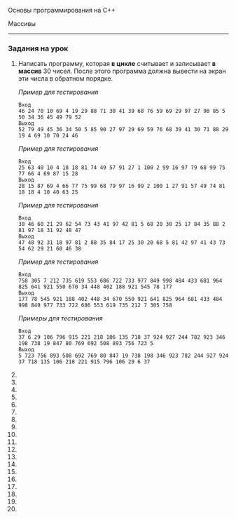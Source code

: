 ﻿Основы программирования на C++

Массивы

---

### Задания на урок



1. Написать программу, которая **в цикле** считывает и записывает **в массив** 30 чисел. После этого программа должна вывести на экран эти числа в обратном порядке.

   *Пример для тестирования*

   ```
   Вход
   46 24 70 10 69 4 19 29 88 71 30 41 39 68 76 59 69 29 97 27 90 85 5 50 34 36 45 49 79 52
   Выход
   52 79 49 45 36 34 50 5 85 90 27 97 29 69 59 76 68 39 41 30 71 88 29 19 4 69 10 70 24 46
   ```

   *Пример для тестирования*

   ```
   Вход
   25 63 40 10 4 18 18 81 74 49 57 91 27 1 100 2 99 16 97 79 68 99 75 77 66 4 69 87 15 28
   Выход
   28 15 87 69 4 66 77 75 99 68 79 97 16 99 2 100 1 27 91 57 49 74 81 18 18 4 10 40 63 25
   ```

   *Пример для тестирования*

   ```
   Вход
   38 46 60 21 29 62 54 73 43 41 97 42 81 5 68 20 30 25 17 84 35 88 2 81 97 18 31 92 48 47
   Выход
   47 48 92 31 18 97 81 2 88 35 84 17 25 30 20 68 5 81 42 97 41 43 73 54 62 29 21 60 46 38
   ```

   *Пример для тестирования*

   ```
   Вход
   758 305 7 212 735 619 553 686 722 733 977 849 998 484 433 681 964 825 641 921 550 670 34 448 402 188 921 545 78 177
   Выход
   177 78 545 921 188 402 448 34 670 550 921 641 825 964 681 433 484 998 849 977 733 722 686 553 619 735 212 7 305 758
   ```

   *Примеры для тестирования*

   ```
   Вход
   37 6 29 106 796 915 221 218 106 135 718 37 924 927 244 782 923 346 198 738 19 847 80 769 692 508 893 756 723 5
   Выход
   5 723 756 893 508 692 769 80 847 19 738 198 346 923 782 244 927 924 37 718 135 106 218 221 915 796 106 29 6 37
   ```

   

2. 

   

3. 

   

4. 

   

5. 

   

6. 

   

7. 

   

8. 

   

9. 

   

10. 

    

11. 

    

12. 

    

13. 

    

14. 

    

15. 

    

16. 

    

17. 

    

18. 

    

19. 

    

20. 
